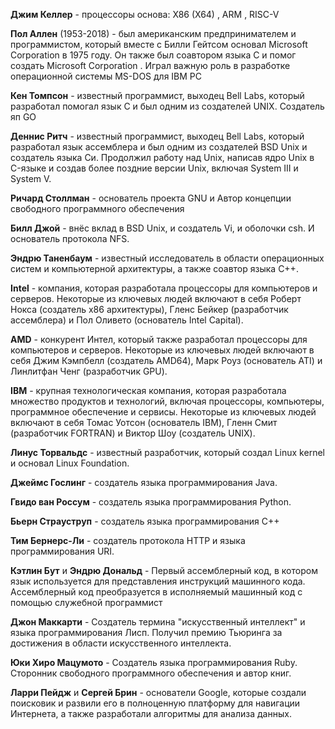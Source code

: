 

**Джим Келлер** - процессоры основа: X86 (X64) , ARM , RISC-V

**Пол Аллен** (1953-2018) - был американским предпринимателем и программистом, который вместе с Билли Гейтсом основал Microsoft Corporation в 1975 году. Он также был соавтором языка C и помог создать Microsoft Corporation . Играл важную роль в разработке операционной системы MS-DOS для IBM PC

**Кен Томпсон** - известный программист, выходец Bell Labs, который разработал помогал язык С и был одним из создателей UNIX. Создатель яп GO

**Деннис Ритч** - известный программист, выходец Bell Labs, который разработал язык ассемблера и был одним из создателей BSD Unix и создатель языка Си. Продолжил работу над Unix, написав ядро Unix в C-языке и создав более поздние версии Unix, включая System III и System V.

**Ричард Столлман** - основатель проекта GNU и Автор концепции свободного программного обеспечения

**Билл Джой** - внёс вклад в BSD Unix, и создатель Vi, и оболочки csh. И основатель протокола NFS.

**Эндрю Таненбаум** - известный исследователь в области операционных систем и компьютерной архитектуры, а также соавтор языка C++.

**Intel** - компания, которая разработала процессоры для компьютеров и серверов. Некоторые из ключевых людей включают в себя Роберт Нокса (создатель x86 архитектуры), Гленс Бейкер (разработчик ассемблера) и Пол Оливето (основатель Intel Capital).

**AMD** - конкурент Интел, который также разработал процессоры для компьютеров и серверов. Некоторые из ключевых людей включают в себя Джим Кэмпбелл (создатель AMD64), Марк Роуз (основатель ATI) и Линлитфан Ченг (разработчик GPU).

**IBM** - крупная технологическая компания, которая разработала множество продуктов и технологий, включая процессоры, компьютеры, программное обеспечение и сервисы. Некоторые из ключевых людей включают в себя Томас Уотсон (основатель IBM), Гленн Смит (разработчик FORTRAN) и Виктор Шоу (создатель UNIX).

**Линус Торвальдс** - известный разработчик, который создал Linux kernel и основал Linux Foundation.





**Джеймс Гослинг** - создатель языка программирования Java.

**Гвидо ван Россум** - создатель языка программирования Python.

**Бьерн Страуструп** - создатель языка программирования C++

**Тим Бернерс-Ли** - создатель протокола HTTP и языка программирования URI.

**Кэтлин Бут** и **Эндрю  Дональд** - Первый ассемблерный код, в котором язык используется для представления инструкций машинного кода. Ассемблерный код преобразуется в исполняемый машинный код с помощью служебной программист 


**Джон Маккарти** - Создатель термина "искусственный интеллект" и языка программирования Лисп. Получил премию Тьюринга за достижения в области искусственного интеллекта.

**Юки Хиро Мацумото**  - Создатель языка программирования Ruby. Сторонник свободного программного обеспечения и автор книг.

**Ларри Пейдж** и **Сергей Брин** - основатели Google, которые создали поисковик и развили его в полноценную платформу для навигации Интернета, а также разработали алгоритмы для анализа данных.


